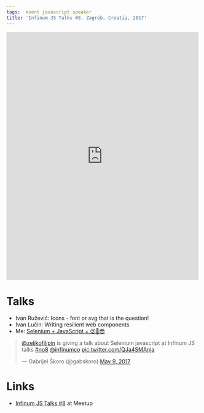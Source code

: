 ```yaml
---
tags:  event javascript speaker
title: 'Infinum JS Talks #8, Zagreb, Croatia, 2017'
---
```

<iframe src="https://www.facebook.com/plugins/post.php?href=https%3A%2F%2Fwww.facebook.com%2Fmedia%2Fset%2F%3Fset%3Da.10155343888872290.1073741924.735252289%26type%3D3&width=500" width="500" height="646" style="border:none;overflow:hidden" scrolling="no" frameborder="0" allowTransparency="true"></iframe>

# Talks

- Ivan Ružević: Icons - font or svg that is the question!
- Ivan Lučin: Writing resilient web components
- Me: [Selenium + JavaScript = 😕🤔😳](/selenium-javascript)

<blockquote class="twitter-tweet" data-lang="en"><p lang="en" dir="ltr"><a href="https://twitter.com/zeljkofilipin">@zeljkofilipin</a> is giving a talk about Selenium javascript at Infinum JS talks <a href="https://twitter.com/hashtag/no8?src=hash">#no8</a> <a href="https://twitter.com/infinumco">@infinumco</a> <a href="https://t.co/QJa4SMAnja">pic.twitter.com/QJa4SMAnja</a></p>&mdash; Gabrijel Škoro (@gabskoro) <a href="https://twitter.com/gabskoro/status/861980937063735296">May 9, 2017</a></blockquote>
<script async src="//platform.twitter.com/widgets.js" charset="utf-8"></script>

# Links

- [Infinum JS Talks #8](https://www.meetup.com/Infinum-JS-Talks/events/239662062/) at Meetup
